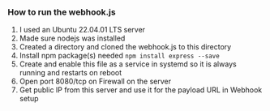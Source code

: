 ### How to run the webhook.js

01. I used an Ubuntu 22.04.01 LTS server
02. Made sure nodejs was installed
03. Created a directory and cloned the webhook.js to this directory
04. Install npm package(s) needed `npm install express --save`
05. Create and enable this file as a service in systemd so it is always running and restarts on reboot
06. Open port 8080/tcp on Firewall on the server 
07. Get public IP from this server and use it for the payload URL in Webhook setup
